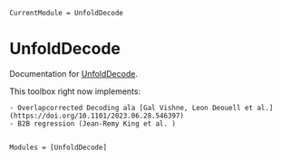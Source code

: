 ```@meta
CurrentModule = UnfoldDecode
```

# UnfoldDecode

<!-- Documentation for [UnfoldDecode](https://github.com/behinger/UnfoldDecode.jl). -->
Documentation for [UnfoldDecode](https://github.com/CXC2001/UnfoldDecode.jl).

This toolbox right now implements:

    - Overlapcorrected Decoding ala [Gal Vishne, Leon Deouell et al.](https://doi.org/10.1101/2023.06.28.546397)
    - B2B regression (Jean-Remy King et al. )

```@index
```

```@autodocs
Modules = [UnfoldDecode]
```
